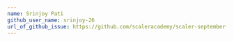 ```yaml
---
name: Srinjoy Pati
github_user_name: srinjoy-26
url_of_github_issue: https://github.com/scaleracademy/scaler-september-open-source-challenge/issues/437
---
```

